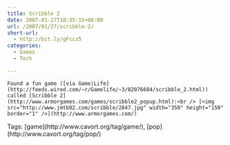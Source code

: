 ```yaml
---
title: Scribble 2
date: 2007-01-27T10:35:15+00:00
url: /2007/01/27/scribble-2/
short-url:
  - http://bit.ly/gFccz5
categories:
  - Games
  - Tech

---
```

<div class='microid-mailto+http:sha1:d3ad5bbb80b995b4c5d029f71cf005790a4f9ba0'>
  
    Found a fun game ([via Game|Life](http://feeds.wired.com/~r/Gamelife/~3/82076684/scribble_2.html)) called [Scribble 2](http://www.armorgames.com/games/scribble2_popup.html):<br /> [<img src="http://www.jmtb02.com/scribble/2847.jpg" width="350" height="150" border="1" />](http://www.armorgames.com/)
  
</div>

<div class="st-post-tags">
  Tags: [game](http://www.cavort.org/tag/game/), [pop](http://www.cavort.org/tag/pop/)<br />
</div>